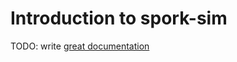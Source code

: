 # Introduction to spork-sim

TODO: write [great documentation](http://jacobian.org/writing/great-documentation/what-to-write/)
